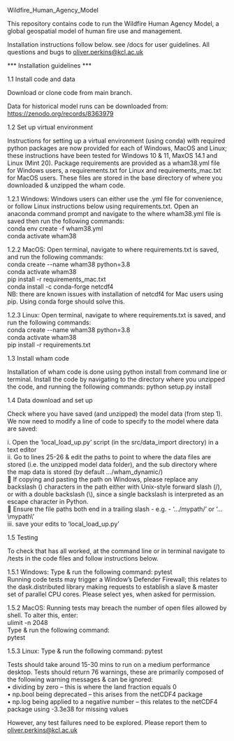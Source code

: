 Wildfire_Human_Agency_Model

This repository contains code to run the Wildfire Human Agency Model, a global geospatial model of human fire use and management. 

Installation instructions follow below. see /docs for user guidelines. All questions and bugs to oliver.perkins@kcl.ac.uk

*** Installation guidelines ***

1.1 Install code and data	

Download or clone code from main branch.

Data for historical model runs can be downloaded from: 
https://zenodo.org/records/8363979


1.2	Set up virtual environment

Instructions for setting up a virtual environment (using conda) with required python packages are now provided for each of Windows, MacOS and Linux; these instructions have been tested for Windows 10 & 11, MaxOS 14.1 and Linux (Mint 20).
Package requirements are provided as a wham38.yml file for Windows users, a requirements.txt for Linux and requirements_mac.txt for MacOS users. These files are stored in the base directory of where you downloaded & unzipped the wham code.

1.2.1	Windows:
Windows users can either use the .yml file for convenience, or follow Linux instructions below using requirements.txt. 
Open an anaconda command prompt and navigate to the where wham38.yml file is saved then run the following commands:  
conda env create -f wham38.yml  
conda activate wham38  

1.2.2 MacOS:
Open terminal, navigate to where requirements.txt is saved, and run the following commands:  
conda create --name wham38 python=3.8  
conda activate wham38  
pip install -r requirements_mac.txt  
conda install -c conda-forge netcdf4  
NB: there are known issues with installation of netcdf4 for Mac users using pip. Using conda forge should solve this.

1.2.3 Linux:
Open terminal, navigate to where requirements.txt is saved, and run the following commands:  
conda create --name wham38 python=3.8  
conda activate wham38  
pip install -r requirements.txt  


1.3 Install wham code

Installation of wham code is done using python install from command line or terminal. Install the code by navigating to the directory where you unzipped the code, and running the following commands: 
python setup.py install  


1.4 Data download and set up

Check where you have saved (and unzipped) the model data (from step 1). We now need to modify a line of code to specify to the model where data are saved: 

i.	Open the ‘local_load_up.py’ script (in the src/data_import directory) in a text editor  
ii.	Go to lines 25-26 & edit the paths to point to where the data files are stored (i.e. the unzipped model data folder), and the sub directory where the map data is stored (by default …/wham_dynamic/)  
			If copying and pasting the path on Windows, please replace any backslash (\) characters in the path either with Unix-style forward slash (/), or with a double backslash (\\), since a single backslash is interpreted as an escape character in Python.  
			Ensure the file paths both end in a trailing slash - e.g. -  ‘…/mypath/’ or ‘…\\mypath\\’  
iii.	save your edits to ‘local_load_up.py’ 

1.5 Testing

To check that has all worked, at the command line or in terminal navigate to /tests in the code files and follow instructions below. 

1.5.1	Windows:
Type & run the following command:
pytest  
Running code tests may trigger a Window’s Defender Firewall; this relates to the dask.distributed library making requests to establish a slave & master set of parallel CPU cores. Please select yes, when asked for permission. 

1.5.2	MacOS:
Running tests may breach the number of open files allowed by shell. To alter this, enter:  
ulimit -n 2048  
Type & run the following command:  
pytest

1.5.3	Linux:
Type & run the following command:
pytest  

Tests should take around 15-30 mins to run on a medium performance desktop. Tests should return 76 warnings, these are primarily composed of the following warning messages & can be ignored:  
•	dividing by zero – this is where the land fraction equals 0  
•	np.bool being deprecated – this arises from the netCDF4 package  
•	np.log being applied to a negative number – this relates to the netCDF4 package using -3.3e38 for missing values  

However, any test failures need to be explored. Please report them to oliver.perkins@kcl.ac.uk

